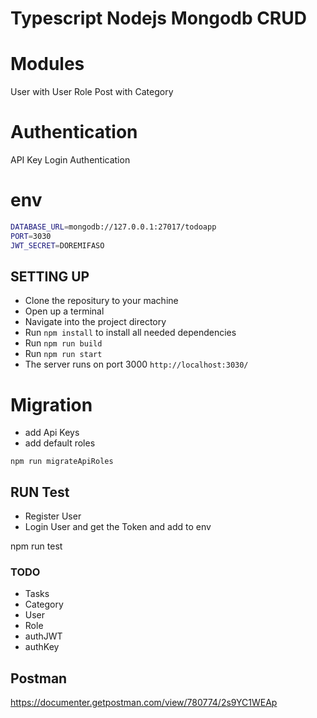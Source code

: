 # Typescript Nodejs Mongodb CRUD
# Modules
User with User Role
Post with Category

# Authentication
API Key
Login Authentication

# env
```bash
DATABASE_URL=mongodb://127.0.0.1:27017/todoapp
PORT=3030
JWT_SECRET=DOREMIFASO 
```

## SETTING UP 
- Clone the repositury to your machine
- Open up a terminal
- Navigate into the project directory
- Run <code>npm install</code> to install all needed dependencies
- Run <code>npm run build</code>
- Run <code>npm run start</code>
- The server runs on port 3000 <code>http://localhost:3030/</code>

# Migration
- add Api Keys
- add default roles
```
npm run migrateApiRoles
```

## RUN Test
- Register User
- Login User and get the Token and add to env

npm run test

### TODO

* Tasks
* Category
* User
* Role 
* authJWT
* authKey


## Postman
https://documenter.getpostman.com/view/780774/2s9YC1WEAp